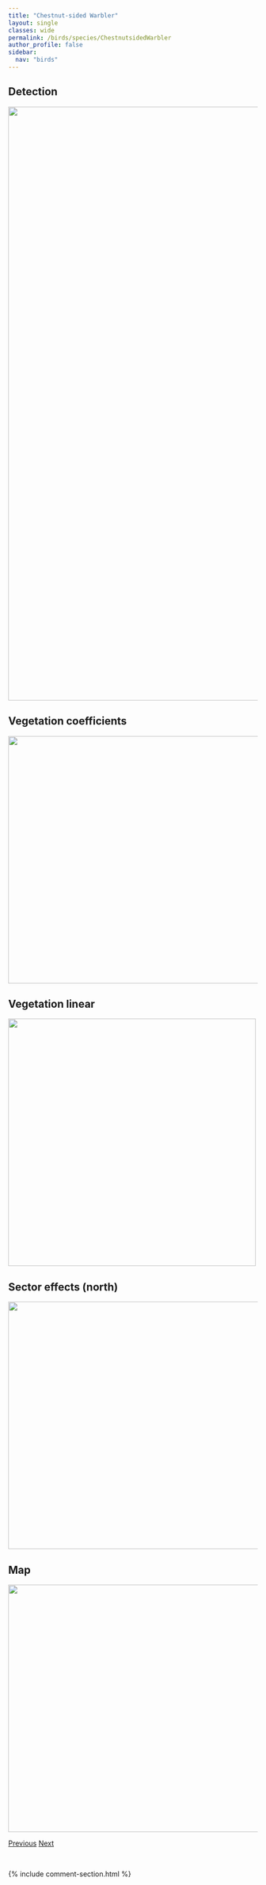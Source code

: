 ```yaml
---
title: "Chestnut-sided Warbler"
layout: single
classes: wide
permalink: /birds/species/ChestnutsidedWarbler
author_profile: false
sidebar:
  nav: "birds"
---
```


<h2>Detection</h2>

<a href="https://drive.google.com/uc?export=view&id=1xOuoWOsSCPU-J9axTIzMka18EhLnN_Cl">
<img src="https://drive.google.com/uc?export=view&id=1xOuoWOsSCPU-J9axTIzMka18EhLnN_Cl" height = "1200" width = "800">
</a>

<h2>Vegetation coefficients</h2>

<a href="https://drive.google.com/uc?export=view&id=1R6WDLppStuTViuk4zVM3dgXOLuFSbe-e">
<img src="https://drive.google.com/uc?export=view&id=1R6WDLppStuTViuk4zVM3dgXOLuFSbe-e" height = "500" width = "1000">
</a>

<h2>Vegetation linear</h2>

<a href="https://drive.google.com/uc?export=view&id=1vzlicCKFa-nOOFwMOEkpzASlzBvm3X6d">
<img src="https://drive.google.com/uc?export=view&id=1vzlicCKFa-nOOFwMOEkpzASlzBvm3X6d" height = "500" width = "500">
</a>

<h2>Sector effects (north)</h2>

<a href="https://drive.google.com/uc?export=view&id=1vg3Cn6bC07SGkMoM8cKZCrh4XVupGAjp">
<img src="https://drive.google.com/uc?export=view&id=1vg3Cn6bC07SGkMoM8cKZCrh4XVupGAjp" height = "500" width = "1000">
</a>

<h2>Map</h2>

<a href="https://drive.google.com/uc?export=view&id=1MnEa7mPQ370zVQ3l6Bo6CRVZzvRsdTO9">
<img src="https://drive.google.com/uc?export=view&id=1MnEa7mPQ370zVQ3l6Bo6CRVZzvRsdTO9" height = "500" width = "1500">
</a>

<a href="/birds/species/CommonYellowthroat/" class="pagination--pager" title="Common Yellowthroat">Previous</a> <a href="/birds/species/DarkeyedJunco/" class="pagination--pager" title="Dark-eyed Junco">Next</a>

<p>&nbsp;</p>

{% include comment-section.html %}

